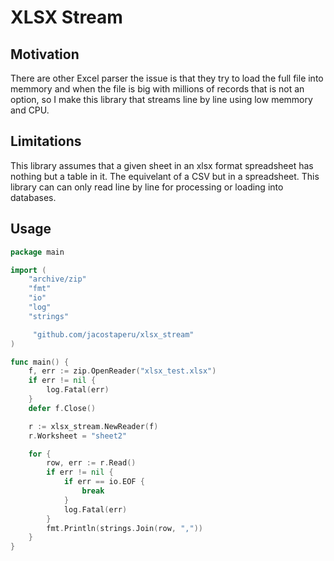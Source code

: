 # XLSX Stream 

## Motivation

There are other Excel parser the issue is that they try to load the full file into memmory and when the file is big with millions of records that is not an option, so I make this library that streams line by line using low memmory and CPU.

## Limitations

This library assumes that a given sheet in an xlsx format spreadsheet has nothing but a table in it. The equivelant of a CSV but in a spreadsheet. This library can can only read line by line for processing or loading into databases.

## Usage

```go
package main

import (
	"archive/zip"
	"fmt"
	"io"
	"log"
	"strings"

	 "github.com/jacostaperu/xlsx_stream"
)

func main() {
	f, err := zip.OpenReader("xlsx_test.xlsx")
	if err != nil {
		log.Fatal(err)
	}
	defer f.Close()

	r := xlsx_stream.NewReader(f)
	r.Worksheet = "sheet2"

	for {
		row, err := r.Read()
		if err != nil {
			if err == io.EOF {
				break
			}
			log.Fatal(err)
		}
		fmt.Println(strings.Join(row, ","))
	}
}
```
